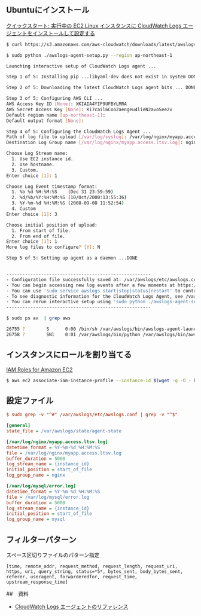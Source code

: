 
## Ubuntuにインストール


[クイックスタート: 実行中の EC2 Linux インスタンスに CloudWatch Logs エージェントをインストールして設定する](https://docs.aws.amazon.com/ja_jp/AmazonCloudWatch/latest/logs/QuickStartEC2Instance.html) 

~~~bash 
$ curl https://s3.amazonaws.com/aws-cloudwatch/downloads/latest/awslogs-agent-setup.py -O
~~~

~~~bash
$ sudo python ./awslogs-agent-setup.py --region ap-northeast-1

Launching interactive setup of CloudWatch Logs agent ... 

Step 1 of 5: Installing pip ...libyaml-dev does not exist in system DONE

Step 2 of 5: Downloading the latest CloudWatch Logs agent bits ... DONE

Step 3 of 5: Configuring AWS CLI ... 
AWS Access Key ID [None]: XKIAIA4YIP9UFBYLMRA
AWS Secret Access Key [None]: Ki7cail6Coo2aengeu4lieN2avoSee2v
Default region name [ap-northeast-1]: 
Default output format [None]: 

Step 4 of 5: Configuring the CloudWatch Logs Agent ... 
Path of log file to upload [/var/log/syslog]: /var/log/nginx/myapp.access.ltsv.log
Destination Log Group name [/var/log/nginx/myapp.access.ltsv.log]: nginx

Choose Log Stream name:
  1. Use EC2 instance id.
  2. Use hostname.
  3. Custom.
Enter choice [1]: 1

Choose Log Event timestamp format:
  1. %b %d %H:%M:%S    (Dec 31 23:59:59)
  2. %d/%b/%Y:%H:%M:%S (10/Oct/2000:13:55:36)
  3. %Y-%m-%d %H:%M:%S (2008-09-08 11:52:54)
  4. Custom
Enter choice [1]: 3

Choose initial position of upload:
  1. From start of file.
  2. From end of file.
Enter choice [1]: 1
More log files to configure? [Y]: N

Step 5 of 5: Setting up agent as a daemon ...DONE


------------------------------------------------------
- Configuration file successfully saved at: /var/awslogs/etc/awslogs.conf
- You can begin accessing new log events after a few moments at https://console.aws.amazon.com/cloudwatch/home?region=ap-northeast-1#logs:
- You can use 'sudo service awslogs start|stop|status|restart' to control the daemon.
- To see diagnostic information for the CloudWatch Logs Agent, see /var/log/awslogs.log
- You can rerun interactive setup using 'sudo python ./awslogs-agent-setup.py --region ap-northeast-1 --only-generate-config'
------------------------------------------------------
~~~

~~~bash
$ sudo ps ax  | grep aws

26755 ?        S      0:00 /bin/sh /var/awslogs/bin/awslogs-agent-launcher.sh
26758 ?        SNl    0:01 /var/awslogs/bin/python /var/awslogs/bin/aws logs push --config-file /var/awslogs/etc/awslogs.conf --additional-configs-dir /var/awslogs/etc/config
~~~

## インスタンスにロールを割り当てる

[IAM Roles for Amazon EC2](https://docs.aws.amazon.com/AWSEC2/latest/UserGuide/iam-roles-for-amazon-ec2.html#attach-iam-role)

~~~bash 
$ aws ec2 associate-iam-instance-profile --instance-id $(wget -q -O - http://169.254.169.254/latest/meta-data/instance-id) --iam-instance-profile Name="AppServer"
~~~

## 設定ファイル

~~~ini
$ sudo grep -v "^#" /var/awslogs/etc/awslogs.conf | grep -v "^$"

[general]
state_file = /var/awslogs/state/agent-state

[/var/log/nginx/myapp.access.ltsv.log]
datetime_format = %Y-%m-%d %H:%M:%S
file = /var/log/nginx/myapp.access.ltsv.log
buffer_duration = 5000
log_stream_name = {instance_id}
initial_position = start_of_file
log_group_name = nginx

[/var/log/mysql/error.log]
datetime_format = %Y-%m-%d %H:%M:%S
file = /var/log/mysql/error.log
buffer_duration = 5000
log_stream_name = {instance_id}
initial_position = start_of_file
log_group_name = mysql
~~~

## フィルターパターン

スペース区切りファイルのパターン指定

~~~
[time, remote_addr, request_method, request_length, request_uri, https, uri, query_string, status=*5*, bytes_sent, body_bytes_sent, referer, useragent, forwarderedfor, request_time, upstream_response_time]
~~~


##　資料


- [CloudWatch Logs エージェントのリファレンス](https://docs.aws.amazon.com/ja_jp/AmazonCloudWatch/latest/logs/AgentReference.html)